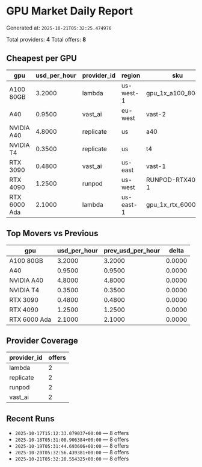 # GPU Market Daily Report

Generated at: `2025-10-21T05:32:25.474976`

Total providers: **4**
Total offers: **8**

## Cheapest per GPU

| gpu | usd_per_hour | provider_id | region | sku |
| --- | --- | --- | --- | --- |
| A100 80GB | 3.2000 | lambda | us-west-1 | gpu_1x_a100_80g |
| A40 | 0.9500 | vast_ai | eu-west | vast-2 |
| NVIDIA A40 | 4.8000 | replicate | us | a40 |
| NVIDIA T4 | 0.3500 | replicate | us | t4 |
| RTX 3090 | 0.4800 | vast_ai | us-east | vast-1 |
| RTX 4090 | 1.2500 | runpod | us-west | RUNPOD-RTX4090-1 |
| RTX 6000 Ada | 2.1000 | lambda | us-east-1 | gpu_1x_rtx_6000_ada |

## Top Movers vs Previous

| gpu | usd_per_hour | prev_usd_per_hour | delta |
| --- | --- | --- | --- |
| A100 80GB | 3.2000 | 3.2000 | 0.0000 |
| A40 | 0.9500 | 0.9500 | 0.0000 |
| NVIDIA A40 | 4.8000 | 4.8000 | 0.0000 |
| NVIDIA T4 | 0.3500 | 0.3500 | 0.0000 |
| RTX 3090 | 0.4800 | 0.4800 | 0.0000 |
| RTX 4090 | 1.2500 | 1.2500 | 0.0000 |
| RTX 6000 Ada | 2.1000 | 2.1000 | 0.0000 |

## Provider Coverage

| provider_id | offers |
| --- | --- |
| lambda | 2 |
| replicate | 2 |
| runpod | 2 |
| vast_ai | 2 |

## Recent Runs

- `2025-10-17T15:12:33.079037+00:00` — 8 offers
- `2025-10-18T05:31:08.906384+00:00` — 8 offers
- `2025-10-19T05:31:44.693606+00:00` — 8 offers
- `2025-10-20T05:32:56.439381+00:00` — 8 offers
- `2025-10-21T05:32:20.554325+00:00` — 8 offers

